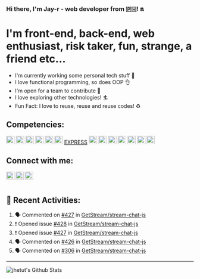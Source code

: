 ### Hi there, I'm Jay-r - web developer from 🇵🇭! 🔛

# I'm front-end, back-end, web enthusiast, risk taker, fun, strange, a friend etc...

- I'm currently working some personal tech stuff 🚀
- I love functional programming, so does OOP 👌
- I'm open for a team to contribute 🔭
- I love exploring other technologies! 🏄
- Fun Fact: I love to reuse, reuse and reuse codes! ♻️

## Competencies:

[<img width="22px" src="https://img.icons8.com/bubbles/50/000000/react.png"/>][reactjs]
[<img width="22px" src="https://img.icons8.com/color/48/000000/redux.png"/>][redux]
[<img width="22px" src="https://img.icons8.com/color/48/000000/angularjs.png"/>][angular]
[<img width="22px" src="https://img.icons8.com/color/48/000000/vue-js.png"/>][vuejs]
[<img width="22px" src="https://img.icons8.com/color/48/000000/nodejs.png"/>][nodejs]
[<img width="22px" src="https://img.icons8.com/color/48/000000/javascript.png"/>][javascript]
[EXPRESS][express]
[<img width="22px" src="https://img.icons8.com/nolan/64/html-5.png"/>][html5]
[<img width="22px" src="https://img.icons8.com/color/48/000000/css3.png"/>][css3]
[<img width="22px" src="https://img.icons8.com/color/48/000000/sass.png"/>][sass]
[<img width="22px" src="https://img.icons8.com/color/48/000000/mongodb.png"/>][mongodb]
[<img width="22px" src="https://img.icons8.com/color/48/000000/firebase.png"/>][firebase]
[<img width="22px" src="https://img.icons8.com/color/48/000000/azure-1.png"/>][azure]
[<img width="22px" src="https://img.icons8.com/color/48/000000/github-2.png"/>][github]

## Connect with me:

[<img width="22px" align="left" src="https://img.icons8.com/android/24/000000/linkedin.png"/>][linkedin]
[<img width="22px" align="left" src="https://img.icons8.com/android/24/000000/twitter.png"/>][twitter]
[<img width="22px" align="left" src="https://img.icons8.com/metro/26/000000/email.png"/>][email]

<br />
<br />

## 📅 Recent Activities:

<!--START_SECTION:activity-->
1. 🗣 Commented on [#427](https://github.com//GetStream/stream-chat-js/issues/427) in [GetStream/stream-chat-js](https://github.com//GetStream/stream-chat-js)
2. ❗️ Opened issue [#428](https://github.com//GetStream/stream-chat-js/issues/428) in [GetStream/stream-chat-js](https://github.com//GetStream/stream-chat-js)
3. ❗️ Opened issue [#427](https://github.com//GetStream/stream-chat-js/issues/427) in [GetStream/stream-chat-js](https://github.com//GetStream/stream-chat-js)
4. 🗣 Commented on [#426](https://github.com//GetStream/stream-chat-js/issues/426) in [GetStream/stream-chat-js](https://github.com//GetStream/stream-chat-js)
5. 🗣 Commented on [#306](https://github.com//GetStream/stream-chat-js/issues/306) in [GetStream/stream-chat-js](https://github.com//GetStream/stream-chat-js)
<!--END_SECTION:activity-->

---

<img align="left" alt="jhetut's Github Stats" src="https://github-readme-status.vercel.app/api?username=jhetuts&show_icons=true&hide_border=true&theme=tokyonight" />

<br />
<br />

[linkedin]: https://www.linkedin.com/in/alejandro-cartojano-jr/
[twitter]: https://twitter.com/jhetuts
[express]: http://expressjs.com/
[email]: mailto:alejandro.cartojano@gmail.com
[reactjs]: https://reactjs.org/
[redux]: https://redux.js.org/
[angular]: https://angular.io/
[vuejs]: https://vuejs.org/
[nodejs]: https://nodejs.org/en/
[mongodb]: https://www.mongodb.com/
[firebase]: https://firebase.google.com/
[javascript]: https://www.javascript.com/
[html5]: https://html.com/html5/
[css3]: http://www.css3.info/
[sass]: https://sass-lang.com/
[azure]: https://azure.microsoft.com/en-us/
[github]: https://github.com/
